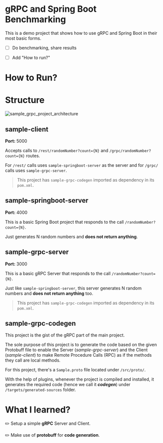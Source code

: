# gRPC and Spring Boot Benchmarking



This is a demo project that shows how to use gRPC and Spring Boot in their most basic forms.



- [ ]  Do benchmarking, share results

- [ ] Add "How to run?"

  

# How to Run?





# Structure



![sample_grpc_project_architecture](/Users/recep.inanc/playground/grpc/sample/spring-boot-grpc-benchmarking/sample_grpc_project_architecture.png)



## sample-client

**Port:** 5000

Accepts calls to `/rest/randomNumber?count={N}` and `/grpc/randomNumber?count={N}` routes.

For `/rest/` calls uses `sample-springboot-server` as the server and for `/grpc/` calls uses `sample-grpc-server`.



> This project has `sample-grpc-codegen` imported as dependency in its `pom.xml`.



## sample-springboot-server

**Port:** 4000

This is a basic Spring Boot project that responds to the call `/randomNumber?count={N}`.

Just generates N random numbers and **does not return anything**.



## sample-grpc-server

**Port:** 3000

This is a basic gRPC Server that responds to the call `/randomNumber?count={N}`.

Just like `sample-springboot-server`,  this server generates N random numbers and **does not return anything** too.



> This project has `sample-grpc-codegen` imported as dependency in its `pom.xml`.



## sample-grpc-codegen

This project is the gist of the gRPC part of the main project. 

The sole purpose of this project is to generate the code based on the given Protobuff file to enable the Server (*sample-grpc-server*) and the Client (*sample-client*) to make Remote Procedure Calls (RPC) as if the methods they call are local methods.



For this project, there's a `Sample.proto` file located under `/src/proto/`. 

With the help of plugins, whenever the project is compiled and installed, it generates the required code (hence we call it ***codegen***) under `/targets/generated-sources` folder.



# What I learned?



✏️ Setup a simple **gRPC** Server and Client.

✏️ Make use of **protobuff** for **code generation**.
